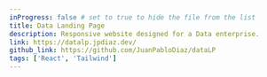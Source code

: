 ```yaml
---
inProgress: false # set to true to hide the file from the list
title: Data Landing Page
description: Responsive website designed for a Data enterprise.
link: https://datalp.jpdiaz.dev/
github_link: https://github.com/JuanPabloDiaz/dataLP
tags: ['React', 'Tailwind']
---
```

